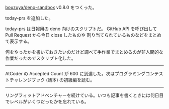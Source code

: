 [bouzuya/deno-sandbox][] v0.8.0 をつくった。

today-prs を追加した。

today-prs は日報用の deno 向けのスクリプトだ。 GitHub API を呼び出して Pull Request から今日 close したものや 割り当てられているものなどをまとめて表示する。

何をやったかを書いておきたいのだけど調べて手作業でまとめるのが非人間的な作業だったのでスクリプト化した。

---

AtCoder の Accepted Count が 600 に到達した。次はプログラミングコンテストチャレンジブック (蟻本) の初級編を読む。

---

リングフィットアドベンチャーを続けている。いつも記事を書くときには何日目でレベルがいくつだったかを忘れている。

[bouzuya/deno-sandbox]: https://github.com/bouzuya/deno-sandbox

